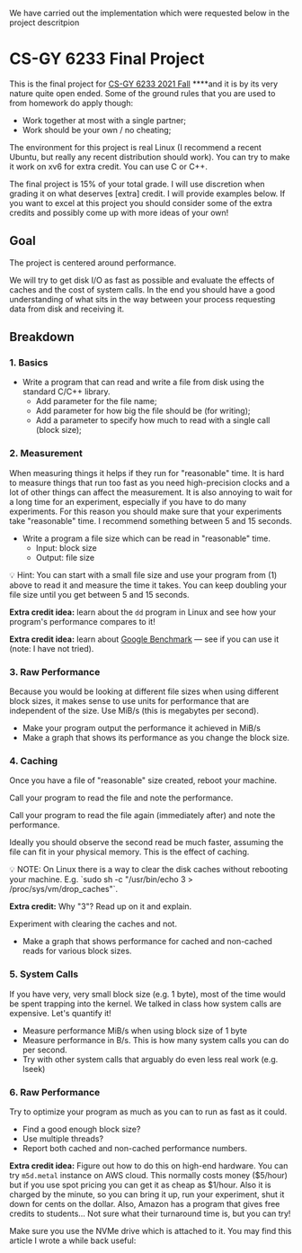 We have carried out the implementation which were requested below in the project descritpion

# CS-GY 6233 Final Project

This is the final project for [CS-GY 6233 2021 Fall](https://brightspace.nyu.edu/d2l/home/133560) ****and it is by its very nature quite open ended. Some of the ground rules that you are used to from homework do apply though:

- Work together at most with a single partner;
- Work should be your own / no cheating;

The environment for this project is real Linux (I recommend a recent Ubuntu, but really any recent distribution should work). You can try to make it work on xv6 for extra credit. You can use C or C++.

The final project is 15% of your total grade. I will use discretion when grading it on what deserves [extra] credit. I will provide examples below. If you want to excel at this project you should consider some of the extra credits and possibly come up with more ideas of your own!

## Goal

The project is centered around performance.

We will try to get disk I/O as fast as possible and evaluate the effects of caches and the cost of system calls. In the end you should have a good understanding of what sits in the way between your process requesting data from disk and receiving it.

## Breakdown

### 1. Basics

- Write a program that can read and write a file from disk using the standard C/C++ library.
    - Add parameter for the file name;
    - Add parameter for how big the file should be (for writing);
    - Add a parameter to specify how much to read with a single call (block size);

### 2. Measurement

When measuring things it helps if they run for "reasonable" time. It is hard to measure things that run too fast as you need high-precision clocks and a lot of other things can affect the measurement. It is also annoying to wait for a long time for an experiment, especially if you have to do many experiments. For this reason you should make sure that your experiments take "reasonable" time. I recommend something between 5 and 15 seconds.

- Write a program a file size which can be read in "reasonable" time.
    - Input: block size
    - Output: file size

<aside>
💡 Hint: You can start with a small file size and use your program from (1) above to read it and measure the time it takes. You can keep doubling your file size until you get between 5 and 15 seconds.

</aside>

**Extra credit idea:** learn about the `dd` program in Linux and see how your program's performance compares to it!

**Extra credit idea:** learn about [Google Benchmark](https://github.com/google/benchmark) — see if you can use it (note: I have not tried).

### 3. Raw Performance

Because you would be looking at different file sizes when using different block sizes, it makes sense to use units for performance that are independent of the size. Use MiB/s (this is megabytes per second).

- Make your program output the performance it achieved in MiB/s
- Make a graph that shows its performance as you change the block size.

### 4. Caching

Once you have a file of "reasonable" size created, reboot your machine.

Call your program to read the file and note the performance.

Call your program to read the file again (immediately after) and note the performance.

Ideally you should observe the second read be much faster, assuming the file can fit in your physical memory. This is the effect of caching.

<aside>
💡 NOTE: On Linux there is a way to clear the disk caches without rebooting your machine. E.g. `sudo sh -c "/usr/bin/echo 3 > /proc/sys/vm/drop_caches"`. 

**Extra credit:** Why "3"? Read up on it and explain.

</aside>

Experiment with clearing the caches and not.

- Make a graph that shows performance for cached and non-cached reads for various block sizes.

### 5. System Calls

If you have very, very small block size (e.g. 1 byte), most of the time would be spent trapping into the kernel. We talked in class how system calls are expensive. Let's quantify it!

- Measure performance MiB/s when using block size of 1 byte
- Measure performance in B/s. This is how many system calls you can do per second.
- Try with other system calls that arguably do even less real work (e.g. lseek)

### 6. Raw Performance

Try to optimize your program as much as you can to run as fast as it could.

- Find a good enough block size?
- Use multiple threads?
- Report both cached and non-cached performance numbers.

**Extra credit idea:** Figure out how to do this on high-end hardware. You can try `m5d.metal` instance on AWS cloud. This normally costs money ($5/hour) but if you use spot pricing you can get it as cheap as $1/hour. Also it is charged by the minute, so you can bring it up, run your experiment, shut it down for cents on the dollar. Also, Amazon has a program that gives free credits to students... Not sure what their turnaround time is, but you can try! 

Make sure you use the NVMe drive which is attached to it. You may find this article I wrote a while back useful: 


